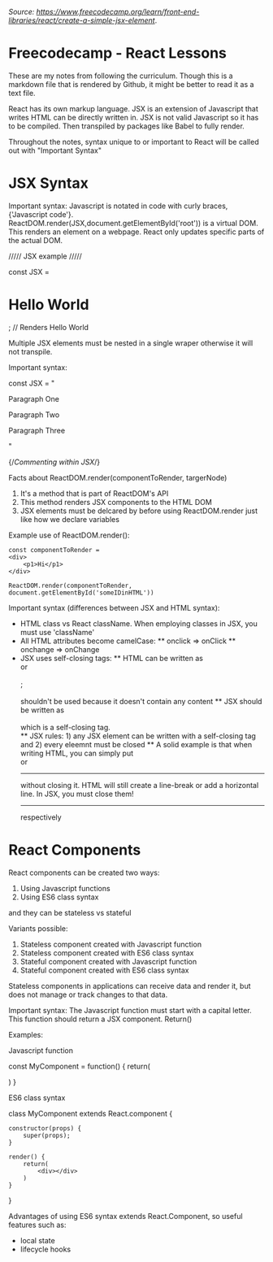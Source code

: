 *Source: https://www.freecodecamp.org/learn/front-end-libraries/react/create-a-simple-jsx-element*. 

# Freecodecamp - React Lessons

These are my notes from following the curriculum.  Though this is a markdown file that is rendered by Github, it might be better to read it as a text file.

React has its own markup language.  JSX is an extension of Javascript that writes HTML can be directly written in.  JSX is not valid Javascript so it has to be compiled.  Then transpiled by packages like Babel to fully render.

Throughout the notes, syntax unique to or important to React will be called out with "Important Syntax"

# JSX Syntax
Important syntax:
Javascript is notated in code with curly braces, {'Javascript code'}.  
ReactDOM.render(JSX,document.getElementById('root')) is a virtual DOM.  This renders an element on a webpage. React only updates specific parts of the actual DOM.

///// JSX example /////

const JSX = <h1>Hello World</h1>;  // Renders Hello World


Multiple JSX elements must be nested in a single wraper otherwise it will not transpile.

Important syntax:

const JSX = 
"<div>
  <p>Paragraph One</p>
  <p>Paragraph Two</p>
  <p>Paragraph Three</p>
</div>"

{/*Commenting within JSX*/}

Facts about ReactDOM.render(componentToRender, targerNode)
1. It's a method that is part of ReactDOM's API
2. This method renders JSX components to the HTML DOM 
3. JSX elements must be delcared by before using ReactDOM.render just like how we declare variables

Example use of ReactDOM.render():

    const componentToRender = 
    <div>
        <p1>Hi</p1>
    </div>

    ReactDOM.render(componentToRender, document.getElementById('someIDinHTML'))

Important syntax (differences between JSX and HTML syntax):
* HTML class vs React className.  When employing classes in JSX, you must use 'className'
* All HTML attributes become camelCase:
** onclick => onClick
** onchange => onChange
* JSX uses self-closing tags:
** HTML can be written as <br> or <br><br />; <br></br> shouldn't be used because it doesn't contain any content
** JSX should be written as <br><br /> which is a self-closing tag.  
** JSX rules: 1) any JSX element can be written with a self-closing tag and 2) every eleemnt must be closed
**  A solid example is that when writing HTML, you can simply put <br> or <hr> without closing it.  HTML will still create a line-break or add a horizontal line.  In JSX, you must close them!  <br /> <hr /> respectively

# React Components

React components can be created two ways:
1. Using Javascript functions
2. Using ES6 class syntax 

and they can be stateless vs stateful

Variants possible:
1. Stateless component created with Javascript function
2. Stateless component created with ES6 class syntax
3. Stateful component created with Javascript function
4. Stateful component created with ES6 class syntax

Stateless components in applications can receive data and render it, but does not manage or track changes to that data.

Important syntax:
The Javascript function must start with a capital letter.
This function should return a JSX component.  Return()

Examples:

Javascript function

const MyComponent = function() {
    return(
        <div></div>
    )
}

ES6 class syntax

class MyComponent extends React.component {
    
    constructor(props) {
        super(props);
    }
    
    render() {
        return(
            <div></div>
        )
    }
}

Advantages of using ES6 syntax extends React.Component, so useful features such as:
* local state
* lifecycle hooks
